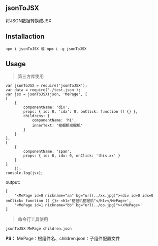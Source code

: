 ## jsonToJSX
将JSON数据转换成JSX

## Installaction
	npm i jsonToJSX 或 npm i -g jsonToJSX

## Usage
> 第三方库使用
	
	var jsonToJSX = require('jsonToJSX');
	var data = require('./test.json');
	var jsx = jsonToJSX(json, 'MePage', [
    [
        {
            componentName: 'div',
            props: { id: 0, 'idx': 0, onClick: function () {} },
            childrens: {
                componentName: 'h1',
                innerText: '挖掘机挖掘机'
            }
        }
    ],
    [
        {
            componentName: 'span',
            props: { id: 0, idx: 0, onClick: 'this.xx' }
        }
    ]
		]);
	console.log(jsx);

output:

	[ 
		'<MePage id=0 nickname="aa" bg="url(../xx.jpg)"><div id=0 idx=0 onClick= function () {}> <h1>"挖掘机挖掘机"</h1></MePage>',
		'<MePage id=1 nickname="bb" bg="url(../oo.jpg)"></MePage>'
	]

> 命令行工具使用

	jsonToJSX MePage children.json
    
**PS：** MePage：根组件名、children.json：子组件配置文件
		

	 